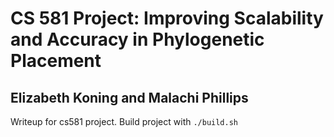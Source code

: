 # CS 581 Project: Improving Scalability and Accuracy in Phylogenetic Placement

## Elizabeth Koning and Malachi Phillips

Writeup for cs581 project.
Build project with `./build.sh`

